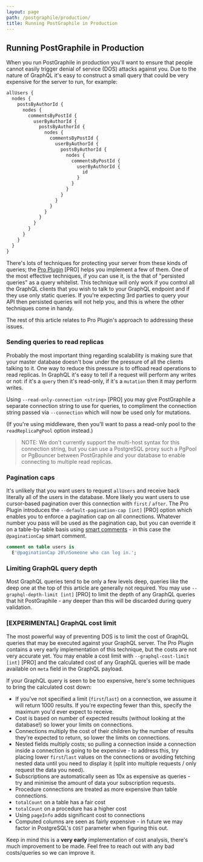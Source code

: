 ```yaml
---
layout: page
path: /postgraphile/production/
title: Running PostGraphile in Production
---
```


## Running PostGraphile in Production

When you run PostGraphile in production you'll want to ensure that people
cannot easily trigger denial of service (DOS) attacks against you. Due to the
nature of GraphQL it's easy to construct a small query that could be very
expensive for the server to run, for example:

```graphql
allUsers {
  nodes {
    postsByAuthorId {
      nodes {
        commentsByPostId {
          userByAuthorId {
            postsByAuthorId {
              nodes {
                commentsByPostId {
                  userByAuthorId {
                    postsByAuthorId {
                      nodes {
                        commentsByPostId {
                          userByAuthorId {
                            id
                          }
                        }
                      }
                    }
                  }
                }
              }
            }
          }
        }
      }
    }
  }
}
```

There's lots of techniques for protecting your server from these kinds of
queries; the [Pro Plugin](/postgraphile/plugins) [PRO] helps you implement a
few of them. One of the most effective techniques, if you can use it, is the
that of "persisted queries" as a query whitelist. This technique will only work
if you control all the GraphQL clients that you wish to talk to your GraphQL
endpoint and if they use only static queries. If you're expecting 3rd parties
to query your API then persisted queries will not help you, and this is where
the other techniques come in handy.

The rest of this article relates to Pro Plugin's approach to addressing these
issues.

### Sending queries to read replicas

Probably the most important thing regarding scalability is making sure that your
master database doesn't bow under the pressure of all the clients talking to it.
One way to reduce this pressure is to offload read operations to read replicas.
In GraphQL it's easy to tell if a request will perform any writes or not: if
it's a `query` then it's read-only, if it's a `mutation` then it may perform
writes.

Using `--read-only-connection <string>` [PRO] you may give PostGraphile a
separate connection string to use for queries, to compliment the connection
string passed via `--connection` which will now be used only for mutations.

(If you're using middleware, then you'll want to pass a read-only pool to the
`readReplicaPgPool` option instead.)

> NOTE: We don't currently support the multi-host syntax for this connection
> string, but you can use a PostgreSQL proxy such a PgPool or PgBouncer between
> PostGraphile and your database to enable connecting to multiple read
> replicas.

### Pagination caps

It's unlikely that you want users to request `allUsers` and receive back
literally all of the users in the database. More likely you want users to use
cursor-based pagination over this connection with `first` / `after`. The Pro
Plugin introduces the `--default-pagination-cap [int]` [PRO] option which
enables you to enforce a pagination cap on all connections. Whatever number
you pass will be used as the pagination cap, but you can override it on a
table-by-table basis using [smart comments](/postgraphile/smart-comments/) - in this case the `@paginationCap` smart comment.

```sql
comment on table users is
  E'@paginationCap 20\nSomeone who can log in.';
```

### Limiting GraphQL query depth

Most GraphQL queries tend to be only a few levels deep, queries like the deep
one at the top of this article are generally not required. You may use
`--graphql-depth-limit [int]` [PRO] to limit the depth of any GraphQL queries
that hit PostGraphile - any deeper than this will be discarded during query
validation.

### [EXPERIMENTAL] GraphQL cost limit

The most powerful way of preventing DOS is to limit the cost of GraphQL queries
that may be executed against your GraphQL server. The Pro Plugin contains a
very early implementation of this technique, but the costs are not very
accurate yet. You may enable a cost limit with `--graphql-cost-limit [int]`
[PRO] and the calculated cost of any GraphQL queries will be made available on
`meta` field in the GraphQL payload.

If your GraphQL query is seen to be too expensive, here's some techniques to
bring the calculated cost down:

* If you've not specified a limit (`first`/`last`) on a connection, we assume
  it will return 1000 results. If you're expecting fewer than this, specify the
  maximum you'd ever expect to receive.
* Cost is based on number of expected results (without looking at the
  database!) so lower your limits on connections.
* Connections multiply the cost of their children by the number of results
  they're expected to return, so lower the limits on connections.
* Nested fields multiply costs; so pulling a connection inside a connection
  inside a connection is going to be expensive - to address this, try placing
  lower `first`/`last` values on the connections or avoiding fetching nested
  data until you need to display it (split into multiple requests / only
  request the data you need).
* Subscriptions are automatically seen as 10x as expensive as queries - try
  and minimise the amount of data your subscription requests.
* Procedure connections are treated as more expensive than table connections.
* `totalCount` on a table has a fair cost
* `totalCount` on a procedure has a higher cost
* Using `pageInfo` adds significant cost to connections
* Computed columns are seen as fairly expensive - in future we may factor in
  PostgreSQL's `COST` parameter when figuring this out.

Keep in mind this is a **very early** implementation of cost analysis, there's
much improvement to be made. Feel free to reach out with any bad costs/queries
so we can improve it.
